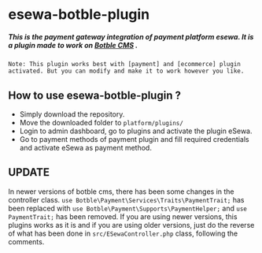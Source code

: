 # esewa-botble-plugin
##### This is the payment gateway integration of payment platform esewa. It is a plugin made to work on [Botble CMS](https://1.envato.market/yRg6kB) .
` Note: This plugin works best with [payment] and [ecommerce] plugin activated. But you can modify and make it to work however you like. `
## How to use esewa-botble-plugin ?
- Simply download the repository.
- Move the downloaded folder to `platform/plugins/`
- Login to admin dashboard, go to plugins and activate the plugin eSewa.
- Go to payment methods of payment plugin and fill required credentials and activate eSewa as payment method.

## UPDATE
In newer versions of botble cms, there has been some changes in the controller class. `use Botble\Payment\Services\Traits\PaymentTrait;` has been replaced with `use Botble\Payment\Supports\PaymentHelper;` and `use PaymentTrait;` has been removed. If you are using newer versions, this plugins works as it is and if you are using older versions, just do the reverse of what has been done in `src/ESewaController.php` class, following the comments.
